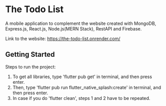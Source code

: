 # The Todo List
A mobile application to complement the website created with MongoDB, Express.js, React.js, Node.js(MERN Stack), RestAPI and Firebase.

Link to the website: https://the-todo-list.onrender.com/

## Getting Started
Steps to run the project:
1. To get all libraries, type 'flutter pub get' in terminal, and then press enter.
2. Then, type 'flutter pub run flutter_native_splash:create' in terminal, and then press enter.
3. In case if you do 'flutter clean', steps 1 and 2 have to be repeated.